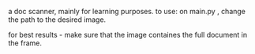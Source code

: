 a doc scanner, mainly for learning purposes.
to use:
on main.py , change the path to the desired image.

for best results - make sure that the image containes the full document in the frame.
